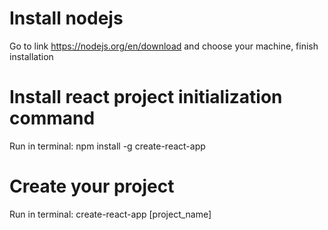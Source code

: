 # Install nodejs
Go to link https://nodejs.org/en/download and choose your machine, finish installation

# Install react project initialization command
Run in terminal: npm install -g create-react-app

# Create your project
Run in terminal: create-react-app [project_name]
